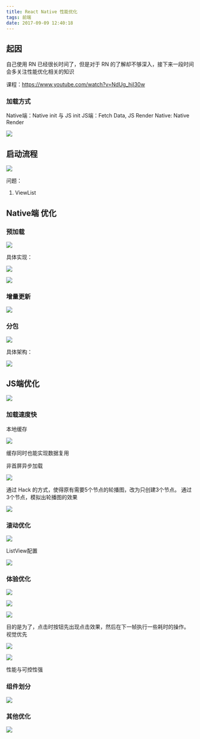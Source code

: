 ```yaml
---
title: React Native 性能优化
tags: 前端
date: 2017-09-09 12:40:18
---
```


## 起因

自己使用 RN 已经很长时间了，但是对于 RN 的了解却不够深入，接下来一段时间会多关注性能优化相关的知识

课程：https://www.youtube.com/watch?v=NdUg_hjI30w

### 加载方式

Native端：Native init 与 JS init
JS端：Fetch Data, JS Render
Native: Native Render

![](http://7xoxxe.com1.z0.glb.clouddn.com/2017-09-09-045820.jpg)

## 启动流程

![](http://7xoxxe.com1.z0.glb.clouddn.com/2017-09-09-45821.jpg)

问题：

1. ViewList

## Native端 优化

### 预加载

![](http://7xoxxe.com1.z0.glb.clouddn.com/2017-09-09-045823.jpg)

具体实现：

![](http://7xoxxe.com1.z0.glb.clouddn.com/2017-09-09-045826.jpg)

![](http://7xoxxe.com1.z0.glb.clouddn.com/2017-09-09-045829.jpg)

### 增量更新

![](http://7xoxxe.com1.z0.glb.clouddn.com/2017-09-09-045838.jpg)

### 分包

![](http://7xoxxe.com1.z0.glb.clouddn.com/2017-09-09-045840.jpg)

具体架构：

![](http://7xoxxe.com1.z0.glb.clouddn.com/2017-09-09-045841.jpg) 

## JS端优化

![](http://7xoxxe.com1.z0.glb.clouddn.com/2017-09-09-045842.jpg)

### 加载速度快

本地缓存

![](http://7xoxxe.com1.z0.glb.clouddn.com/2017-09-09-045844.jpg)

缓存同时也能实现数据复用

非首屏异步加载

![](http://7xoxxe.com1.z0.glb.clouddn.com/2017-09-09-045845.jpg)

通过 Hack 的方式，使得原有需要5个节点的轮播图，改为只创建3个节点。
通过3个节点，模拟出轮播图的效果

![](http://7xoxxe.com1.z0.glb.clouddn.com/2017-09-09-045846.jpg)

### 滚动优化

![](http://7xoxxe.com1.z0.glb.clouddn.com/2017-09-09-045847.jpg)

ListView配置

![](http://7xoxxe.com1.z0.glb.clouddn.com/2017-09-09-045849.jpg)

### 体验优化

![](http://7xoxxe.com1.z0.glb.clouddn.com/2017-09-09-045851.jpg)

![](http://7xoxxe.com1.z0.glb.clouddn.com/2017-09-09-045852.jpg)

![](http://7xoxxe.com1.z0.glb.clouddn.com/2017-09-09-045854.jpg)

目的是为了，点击时按钮先出现点击效果，然后在下一帧执行一些耗时的操作。
视觉优先

![](http://7xoxxe.com1.z0.glb.clouddn.com/2017-09-09-045855.jpg)

![](http://7xoxxe.com1.z0.glb.clouddn.com/2017-09-09-045856.jpg)

性能与可控性强

### 组件划分

![](http://7xoxxe.com1.z0.glb.clouddn.com/2017-09-09-045858.jpg)

### 其他优化

![](http://7xoxxe.com1.z0.glb.clouddn.com/2017-09-09-45859.jpg)